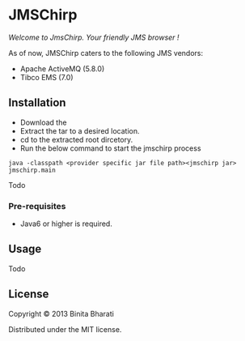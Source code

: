 # JMSChirp

*Welcome to JmsChirp. Your friendly JMS browser !*

As of now, JMSChirp caters to the following JMS vendors:  
* Apache ActiveMQ (5.8.0)
* Tibco EMS (7.0)


## Installation
* Download the <jmschirp tar file link>
* Extract the tar to a desired location.
* cd to the extracted root dircetory.
* Run the below command to start the jmschirp process
```
java -classpath <provider specific jar file path><jmschirp jar> jmschirp.main
``` 
 
Todo

### Pre-requisites
* Java6 or higher is required.

## Usage

Todo

## License

Copyright © 2013 Binita Bharati

Distributed under the MIT license. 

